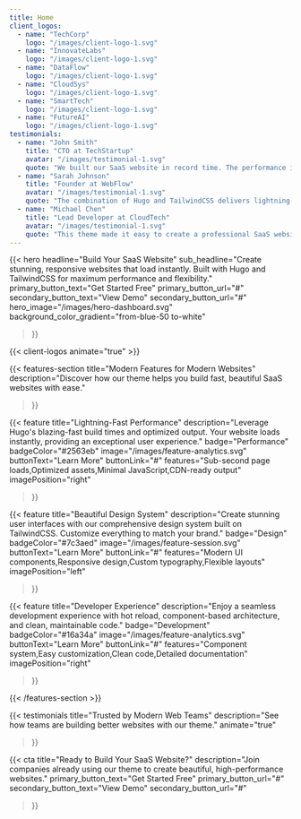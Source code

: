 ```yaml
---
title: Home
client_logos:
  - name: "TechCorp"
    logo: "/images/client-logo-1.svg"
  - name: "InnovateLabs"
    logo: "/images/client-logo-1.svg"
  - name: "DataFlow"
    logo: "/images/client-logo-1.svg"
  - name: "CloudSys"
    logo: "/images/client-logo-1.svg"
  - name: "SmartTech"
    logo: "/images/client-logo-1.svg"
  - name: "FutureAI"
    logo: "/images/client-logo-1.svg"
testimonials:
  - name: "John Smith"
    title: "CTO at TechStartup"
    avatar: "/images/testimonial-1.svg"
    quote: "We built our SaaS website in record time. The performance is incredible, and our users love the modern, clean design."
  - name: "Sarah Johnson"
    title: "Founder at WebFlow"
    avatar: "/images/testimonial-1.svg"
    quote: "The combination of Hugo and TailwindCSS delivers lightning-fast performance. Our website loads instantly, which has significantly improved our conversion rates."
  - name: "Michael Chen"
    title: "Lead Developer at CloudTech"
    avatar: "/images/testimonial-1.svg"
    quote: "This theme made it easy to create a professional SaaS website. The build times are incredibly fast, and the code is clean and maintainable."
---
```


{{< hero 
    headline="Build Your SaaS Website"
    sub_headline="Create stunning, responsive websites that load instantly. Built with Hugo and TailwindCSS for maximum performance and flexibility."
    primary_button_text="Get Started Free"
    primary_button_url="#"
    secondary_button_text="View Demo"
    secondary_button_url="#"
    hero_image="/images/hero-dashboard.svg"
    background_color_gradient="from-blue-50 to-white"
>}}

{{< client-logos animate="true" >}}

{{< features-section 
    title="Modern Features for Modern Websites"
    description="Discover how our theme helps you build fast, beautiful SaaS websites with ease."
>}}

{{< feature
    title="Lightning-Fast Performance"
    description="Leverage Hugo's blazing-fast build times and optimized output. Your website loads instantly, providing an exceptional user experience."
    badge="Performance"
    badgeColor="#2563eb"
    image="/images/feature-analytics.svg"
    buttonText="Learn More"
    buttonLink="#"
    features="Sub-second page loads,Optimized assets,Minimal JavaScript,CDN-ready output"
    imagePosition="right"
>}}

{{< feature
    title="Beautiful Design System"
    description="Create stunning user interfaces with our comprehensive design system built on TailwindCSS. Customize everything to match your brand."
    badge="Design"
    badgeColor="#7c3aed"
    image="/images/feature-session.svg"
    buttonText="Learn More"
    buttonLink="#"
    features="Modern UI components,Responsive design,Custom typography,Flexible layouts"
    imagePosition="left"
>}}

{{< feature
    title="Developer Experience"
    description="Enjoy a seamless development experience with hot reload, component-based architecture, and clean, maintainable code."
    badge="Development"
    badgeColor="#16a34a"
    image="/images/feature-analytics.svg"
    buttonText="Learn More"
    buttonLink="#"
    features="Component system,Easy customization,Clean code,Detailed documentation"
    imagePosition="right"
>}}

{{< /features-section >}}

{{< testimonials 
    title="Trusted by Modern Web Teams"
    description="See how teams are building better websites with our theme."
    animate="true"
>}}

{{< cta
    title="Ready to Build Your SaaS Website?"
    description="Join companies already using our theme to create beautiful, high-performance websites."
    primary_button_text="Get Started Free"
    primary_button_url="#"
    secondary_button_text="View Demo"
    secondary_button_url="#"
>}}
